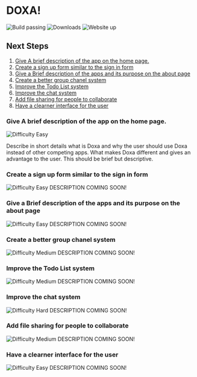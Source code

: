 # DOXA!
![Build passing](https://img.shields.io/travis/rust-lang/rust.svg)
![Downloads](https://img.shields.io/pypi/dm/Django.svg)
![Website up](https://img.shields.io/website-up-down-green-red/http/shields.io.svg)

## Next Steps
1. [Give A brief description of the app on the home
   page.](#give-a-brief-description-of-the-app-on-the-home-page)
2. [Create a sign up form similar to the sign in form](#create-a-sign-up-form-similar-to-the-sign-in-form)
3. [Give a Brief description of the apps and its purpose on the about
   page](#give-a-brief-description-of-the-apps-and-its-purpose-on-the-about-page)
4. [Create a better group chanel system](#create-a-better-group-chanel-system)
5. [Improve the Todo List system](#improve-the-todo-list-system)
6. [Improve the chat system](#improve-the-chat-system)
7. [Add file sharing for people to collaborate](#add-file-sharing-for-people-to-collaborate)
8. [Have a clearner interface for the user](#have-a-clearner-interface-for-the-user)

### Give A brief description of the app on the home page.
![Difficulty Easy](https://img.shields.io/badge/Difficulty-Easy-green.svg)

Describe in short details what is Doxa and why the user should use Doxa
instead of other competing apps. What makes Doxa different and gives an
advantage to the user. This should be brief but descriptive.

### Create a sign up form similar to the sign in form
![Difficulty Easy](https://img.shields.io/badge/Difficulty-Easy-green.svg)
DESCRIPTION COMING SOON!

### Give a Brief description of the apps and its purpose on the about page
![Difficulty Easy](https://img.shields.io/badge/Difficulty-Easy-green.svg)
DESCRIPTION COMING SOON!

### Create a better group chanel system
![Difficulty Medium](https://img.shields.io/badge/Difficulty-Medium-blue.svg)
DESCRIPTION COMING SOON!

### Improve the Todo List system
![Difficulty Medium](https://img.shields.io/badge/Difficulty-Medium-blue.svg)
DESCRIPTION COMING SOON!

### Improve the chat system
![Difficulty Hard](https://img.shields.io/badge/Difficulty-Hard-red.svg)
DESCRIPTION COMING SOON!

### Add file sharing for people to collaborate
![Difficulty Medium](https://img.shields.io/badge/Difficulty-Medium-blue.svg)
DESCRIPTION COMING SOON!

### Have a clearner interface for the user
![Difficulty Easy](https://img.shields.io/badge/Difficulty-Easy-green.svg)
DESCRIPTION COMING SOON!
